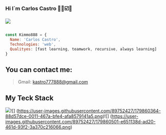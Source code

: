 ### Hi I`m Carlos Castro 👋🌐☑️🏴


![](https://user-images.githubusercontent.com/89752427/179853490-2916603b-d89e-49dc-ad4a-bf91c2d25f1a.png)

```javascript

const Kimmo888 = {
  Name: 'Carlos Castro',
  Technologies: 'web',
  Qualityes: [fast learning, teamwork, recursive, always learning]
}
```

## You can contact me:
> Gmail:    kastro777888@gmail.com

## My Teck Stack

![](https://user-images.githubusercontent.com/89752427/179860246-c396a7d9-6e7d-4955-bc52-11359d55b226.png)![]
(https://user-images.githubusercontent.com/89752427/179860364-88d57dce-0011-467a-bfe4-afa8579141a5.png)![]
(https://user-images.githubusercontent.com/89752427/179860501-e651138d-ad20-461d-93f2-3a370c216066.png)

<!--
**kimmo888/kimmo888** is a ✨ _special_ ✨ repository because its `README.md` (this file) appears on your GitHub profile.

Here are some ideas to get you started:

- 🔭 I’m currently working on ...
- 🌱 I’m currently learning ...
- 👯 I’m looking to collaborate on ...
- 🤔 I’m looking for help with ...
- 💬 Ask me about ...
- 📫 How to reach me: ...
- 😄 Pronouns: ...
- ⚡ Fun fact: ...
-->
